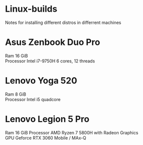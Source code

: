 # Linux-builds
Notes for installing different distros in differrent machines

# Asus Zenbook Duo Pro
Ram 16 GiB  
Processor Intel i7-9750H 6 cores, 12 threads  

# Lenovo Yoga 520
Ram 8 GiB  
Processor Intel i5 quadcore  

# Lenovo Legion 5 Pro
Ram  16 GiB
Processor   AMD Ryzen 7 5800H with Radeon Graphics  
GPU Geforce RTX 3060 Mobile / MAx-Q
